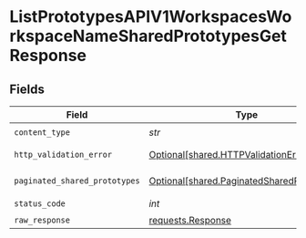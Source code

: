 # ListPrototypesAPIV1WorkspacesWorkspaceNameSharedPrototypesGetResponse


## Fields

| Field                                                                                          | Type                                                                                           | Required                                                                                       | Description                                                                                    |
| ---------------------------------------------------------------------------------------------- | ---------------------------------------------------------------------------------------------- | ---------------------------------------------------------------------------------------------- | ---------------------------------------------------------------------------------------------- |
| `content_type`                                                                                 | *str*                                                                                          | :heavy_check_mark:                                                                             | N/A                                                                                            |
| `http_validation_error`                                                                        | [Optional[shared.HTTPValidationError]](../../models/shared/httpvalidationerror.md)             | :heavy_minus_sign:                                                                             | Validation Error                                                                               |
| `paginated_shared_prototypes`                                                                  | [Optional[shared.PaginatedSharedPrototypes]](../../models/shared/paginatedsharedprototypes.md) | :heavy_minus_sign:                                                                             | Successful Response                                                                            |
| `status_code`                                                                                  | *int*                                                                                          | :heavy_check_mark:                                                                             | N/A                                                                                            |
| `raw_response`                                                                                 | [requests.Response](https://requests.readthedocs.io/en/latest/api/#requests.Response)          | :heavy_minus_sign:                                                                             | N/A                                                                                            |